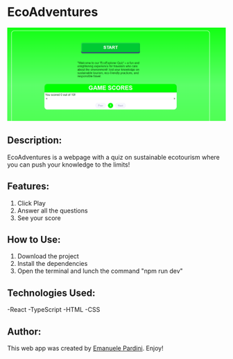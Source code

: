 # EcoAdventures

![EcoAdventures](images/example.png)

## Description:

EcoAdventures is a webpage with a quiz on sustainable ecotourism where you can push your knowledge to the limits!

## Features:

1. Click Play
2. Answer all the questions
3. See your score

## How to Use:

1. Download the project
2. Install the dependencies
3. Open the terminal and lunch the command "npm run dev"

## Technologies Used:

-React
-TypeScript
-HTML
-CSS


## Author:

This web app was created by [Emanuele Pardini](http://emanuelepardini.altervista.org/).
Enjoy!
